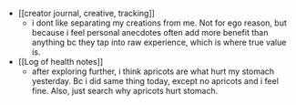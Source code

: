   * [[creator journal, creative, tracking]]
    * i dont like separating my creations from me. Not for ego reason, but because i feel personal anecdotes often add more benefit than anything bc they tap into raw experience, which is where true value is.
  * [[Log of health notes]]
    * after exploring further, i think apricots are what hurt my stomach yesterday. Bc i did same thing today, except no apricots and i feel fine. Also, just search why apricots hurt stomach.
